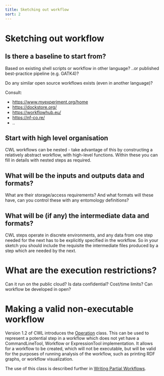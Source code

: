```yaml
---
title: Sketching out workflow
sort: 2
---
```


# Sketching out workflow

## Is there a baseline to start from?
Based on existing shell scripts or workflow in other language?
..or published best-practice pipeline (e.g. GATK4)?

Do any similar open source workflows exists (even in another language)?

Consult:
* <https://www.myexperiment.org/home>
* <https://dockstore.org/> 
* <https://workflowhub.eu/>
* <https://nf-co.re/>
* ..

## Start with high level organisation

CWL workflows can be nested - take advantage of this by constructing a relatively abstract workflow, with high-level functions. Within these you can fill in details with nested steps as required.

## What will be the inputs and outputs data and formats? 

What are their storage/access requirements? And what formats will these have, can you control these with any entomology definitions?


## What will be (if any) the intermediate data and formats?

CWL steps operate in discrete environments, and any data from one step needed for the next has to be explicitly specified in the workflow. So in your sketch you should include the requisite the intermediate files produced by a step which are needed by the next.


# What are the execution restrictions?

Can it run on the public cloud? Is data confidential? Cost/time limits?
Can workflow be developed in open?

# Making a valid non-executable workflow

Version 1.2 of CWL introduces the [Operation](https://www.commonwl.org/v1.2/Workflow.html#Operation) class. This can be used to represent a potential step in a workflow which does not yet have a CommandLineTool, Workflow or ExpressionTool implementation. It allows for a workflow to be created, which will not be executable, but will be valid for the purposes of running analysis of the workflow, such as printing RDF graphs, or workflow visualization.

The use of this class is described further in [Writing Partial Workflows](https://docs.bioexcel.eu/cwl-best-practice-guide/devpractice/partial.html#using-abstract-operations-as-placeholders).


